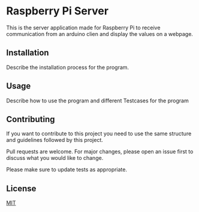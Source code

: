 # Raspberry Pi Server

This is the server application made for Raspberry Pi to receive communication from an arduino clien and display the values on a webpage.

[comment]: <> (TODO: Add a complete guide and description for the module)

## Installation
Describe the installation  process for the program.
 
## Usage
[comment]: <> (TODO: Describe the usage of the program and different usecases)
Describe how to use the program and different Testcases for the program

## Contributing
[comment]: <> (TODO: Describe how to contribute to the program)
If you want to contribute to this project you need to use the same structure and guidelines followed by this project.

Pull requests are welcome. For major changes, please open an issue first to discuss what you would like to change.

Please make sure to update tests as appropriate.

## License
[MIT](https://choosealicense.com/licenses/mit/)